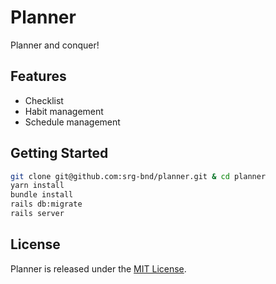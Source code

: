 # Planner

Planner and conquer!

## Features

* Checklist
* Habit management
* Schedule management

## Getting Started

```bash
git clone git@github.com:srg-bnd/planner.git & cd planner
yarn install
bundle install
rails db:migrate
rails server
```

## License

Planner is released under the [MIT License](LICENSE.txt).

